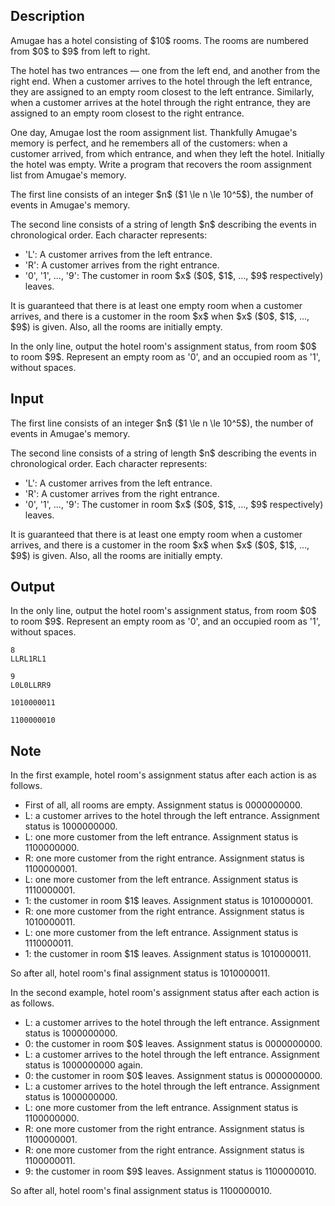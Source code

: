 ## Description

<div><p>Amugae has a hotel consisting of $10$ rooms. The rooms are numbered from $0$ to $9$ from left to right.</p><p>The hotel has two entrances — one from the left end, and another from the right end. When a customer arrives to the hotel through the left entrance, they are assigned to an empty room closest to the left entrance. Similarly, when a customer arrives at the hotel through the right entrance, they are assigned to an empty room closest to the right entrance.</p><p>One day, Amugae lost the room assignment list. Thankfully Amugae's memory is perfect, and he remembers all of the customers: when a customer arrived, from which entrance, and when they left the hotel. Initially the hotel was empty. Write a program that recovers the room assignment list from Amugae's memory.</p></div><div class="input-specification"><p>The first line consists of an integer $n$ ($1 \le n \le 10^5$), the number of events in Amugae's memory.</p><p>The second line consists of a string of length $n$ describing the events in chronological order. Each character represents: </p><ul> <li> '<span class="tex-font-style-tt">L</span>': A customer arrives from the left entrance. </li><li> '<span class="tex-font-style-tt">R</span>': A customer arrives from the right entrance. </li><li> '<span class="tex-font-style-tt">0</span>', '<span class="tex-font-style-tt">1</span>', ..., '<span class="tex-font-style-tt">9</span>': The customer in room $x$ ($0$, $1$, ..., $9$ respectively) leaves. </li></ul><p>It is guaranteed that there is at least one empty room when a customer arrives, and there is a customer in the room $x$ when $x$ ($0$, $1$, ..., $9$) is given. Also, all the rooms are initially empty.</p></div><div class="output-specification"><p>In the only line, output the hotel room's assignment status, from room $0$ to room $9$. Represent an empty room as '<span class="tex-font-style-tt">0</span>', and an occupied room as '<span class="tex-font-style-tt">1</span>', without spaces.</p></div>

## Input

<p>The first line consists of an integer $n$ ($1 \le n \le 10^5$), the number of events in Amugae's memory.</p><p>The second line consists of a string of length $n$ describing the events in chronological order. Each character represents: </p><ul> <li> '<span class="tex-font-style-tt">L</span>': A customer arrives from the left entrance. </li><li> '<span class="tex-font-style-tt">R</span>': A customer arrives from the right entrance. </li><li> '<span class="tex-font-style-tt">0</span>', '<span class="tex-font-style-tt">1</span>', ..., '<span class="tex-font-style-tt">9</span>': The customer in room $x$ ($0$, $1$, ..., $9$ respectively) leaves. </li></ul><p>It is guaranteed that there is at least one empty room when a customer arrives, and there is a customer in the room $x$ when $x$ ($0$, $1$, ..., $9$) is given. Also, all the rooms are initially empty.</p>

## Output

<p>In the only line, output the hotel room's assignment status, from room $0$ to room $9$. Represent an empty room as '<span class="tex-font-style-tt">0</span>', and an occupied room as '<span class="tex-font-style-tt">1</span>', without spaces.</p>





```input1
8
LLRL1RL1
```




```input2
9
L0L0LLRR9
```




```output1
1010000011
```




```output2
1100000010
```



## Note

<p>In the first example, hotel room's assignment status after each action is as follows. </p><ul> <li> First of all, all rooms are empty. Assignment status is <span class="tex-font-style-tt">0000000000</span>. </li><li> <span class="tex-font-style-tt">L</span>: a customer arrives to the hotel through the left entrance. Assignment status is <span class="tex-font-style-tt">1000000000</span>. </li><li> <span class="tex-font-style-tt">L</span>: one more customer from the left entrance. Assignment status is <span class="tex-font-style-tt">1100000000</span>. </li><li> <span class="tex-font-style-tt">R</span>: one more customer from the right entrance. Assignment status is <span class="tex-font-style-tt">1100000001</span>. </li><li> <span class="tex-font-style-tt">L</span>: one more customer from the left entrance. Assignment status is <span class="tex-font-style-tt">1110000001</span>. </li><li> <span class="tex-font-style-tt">1</span>: the customer in room $1$ leaves. Assignment status is <span class="tex-font-style-tt">1010000001</span>. </li><li> <span class="tex-font-style-tt">R</span>: one more customer from the right entrance. Assignment status is <span class="tex-font-style-tt">1010000011</span>. </li><li> <span class="tex-font-style-tt">L</span>: one more customer from the left entrance. Assignment status is <span class="tex-font-style-tt">1110000011</span>. </li><li> <span class="tex-font-style-tt">1</span>: the customer in room $1$ leaves. Assignment status is <span class="tex-font-style-tt">1010000011</span>. </li></ul><p>So after all, hotel room's final assignment status is <span class="tex-font-style-tt">1010000011</span>.</p><p>In the second example, hotel room's assignment status after each action is as follows. </p><ul> <li> <span class="tex-font-style-tt">L</span>: a customer arrives to the hotel through the left entrance. Assignment status is <span class="tex-font-style-tt">1000000000</span>. </li><li> <span class="tex-font-style-tt">0</span>: the customer in room $0$ leaves. Assignment status is <span class="tex-font-style-tt">0000000000</span>. </li><li> <span class="tex-font-style-tt">L</span>: a customer arrives to the hotel through the left entrance. Assignment status is <span class="tex-font-style-tt">1000000000</span> again. </li><li> <span class="tex-font-style-tt">0</span>: the customer in room $0$ leaves. Assignment status is <span class="tex-font-style-tt">0000000000</span>. </li><li> <span class="tex-font-style-tt">L</span>: a customer arrives to the hotel through the left entrance. Assignment status is <span class="tex-font-style-tt">1000000000</span>. </li><li> <span class="tex-font-style-tt">L</span>: one more customer from the left entrance. Assignment status is <span class="tex-font-style-tt">1100000000</span>. </li><li> <span class="tex-font-style-tt">R</span>: one more customer from the right entrance. Assignment status is <span class="tex-font-style-tt">1100000001</span>. </li><li> <span class="tex-font-style-tt">R</span>: one more customer from the right entrance. Assignment status is <span class="tex-font-style-tt">1100000011</span>. </li><li> <span class="tex-font-style-tt">9</span>: the customer in room $9$ leaves. Assignment status is <span class="tex-font-style-tt">1100000010</span>. </li></ul><p>So after all, hotel room's final assignment status is <span class="tex-font-style-tt">1100000010</span>.</p>
